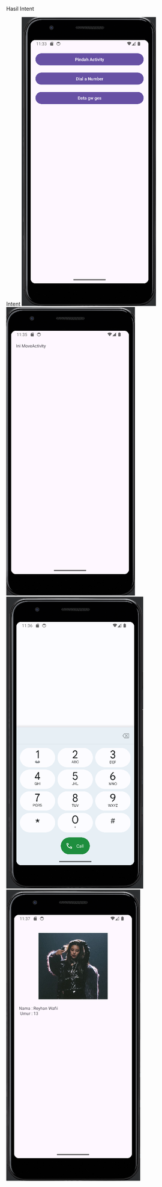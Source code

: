 Hasil Intent

Intent
![alt text](/intenthome.png)
![alt text](/intent1.png)
![alt text](/intent2.png)
![alt text](/intent3.png)
